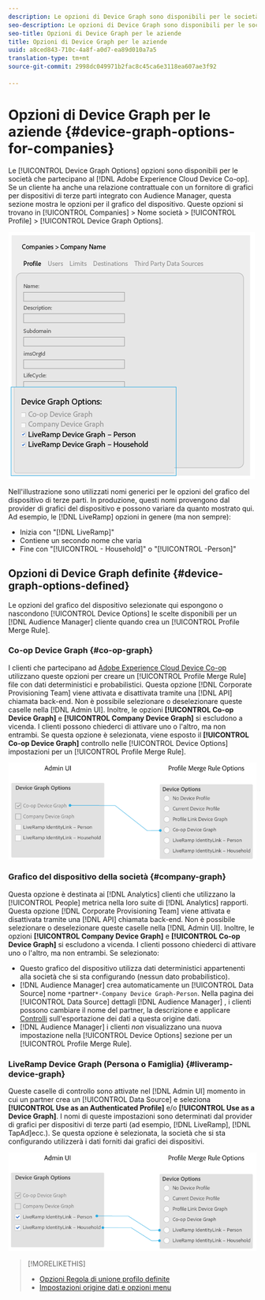 ```yaml
---
description: Le opzioni di Device Graph sono disponibili per le società che partecipano ad Adobe Experience Cloud Device Co-op. Se un cliente ha anche una relazione contrattuale con un fornitore di grafici per dispositivi di terze parti integrato con Audience Manager, questa sezione mostra le opzioni per il grafico del dispositivo. Queste opzioni si trovano in Società > Nome società > Profilo > Opzioni Device Graph.
seo-description: Le opzioni di Device Graph sono disponibili per le società che partecipano ad Adobe Experience Cloud Device Co-op. Se un cliente ha anche una relazione contrattuale con un fornitore di grafici per dispositivi di terze parti integrato con Audience Manager, questa sezione mostra le opzioni per il grafico del dispositivo. Queste opzioni si trovano in Società > Nome società > Profilo > Opzioni Device Graph.
seo-title: Opzioni di Device Graph per le aziende
title: Opzioni di Device Graph per le aziende
uuid: a8ced843-710c-4a8f-a0d7-ea89d010a7a5
translation-type: tm+mt
source-git-commit: 2998dc049971b2fac8c45ca6e3118ea607ae3f92

---
```



# Opzioni di Device Graph per le aziende {#device-graph-options-for-companies}

Le [!UICONTROL Device Graph Options] opzioni sono disponibili per le società che partecipano al [!DNL Adobe Experience Cloud Device Co-op]. Se un cliente ha anche una relazione contrattuale con un fornitore di grafici per dispositivi di terze parti integrato con Audience Manager, questa sezione mostra le opzioni per il grafico del dispositivo. Queste opzioni si trovano in [!UICONTROL Companies] &gt; Nome società &gt; [!UICONTROL Profile] &gt; [!UICONTROL Device Graph Options].

![](assets/adminUIdataSource.png)

Nell'illustrazione sono utilizzati nomi generici per le opzioni del grafico del dispositivo di terze parti. In produzione, questi nomi provengono dal provider di grafici del dispositivo e possono variare da quanto mostrato qui. Ad esempio, le [!DNL LiveRamp] opzioni in genere (ma non sempre):

* Inizia con "[!DNL LiveRamp]"
* Contiene un secondo nome che varia
* Fine con "[!UICONTROL - Household]" o "[!UICONTROL -Person]"

## Opzioni di Device Graph definite {#device-graph-options-defined}

Le opzioni del grafico del dispositivo selezionate qui espongono o nascondono [!UICONTROL Device Options] le scelte disponibili per un [!DNL Audience Manager] cliente quando crea un [!UICONTROL Profile Merge Rule].

### Co-op Device Graph {#co-op-graph}

I clienti che partecipano ad [Adobe Experience Cloud Device Co-op](https://marketing.adobe.com/resources/help/en_US/mcdc/) utilizzano queste opzioni per creare un [!UICONTROL Profile Merge Rule] file con dati [](https://marketing.adobe.com/resources/help/en_US/mcdc/mcdc-links.html)deterministici e probabilistici. Questa opzione [!DNL Corporate Provisioning Team] viene attivata e disattivata tramite una [!DNL API] chiamata back-end. Non è possibile selezionare o deselezionare queste caselle nella [!DNL Admin UI]. Inoltre, le opzioni **[!UICONTROL Co-op Device Graph]** e **[!UICONTROL Company Device Graph]** si escludono a vicenda. I clienti possono chiederci di attivare uno o l'altro, ma non entrambi. Se questa opzione è selezionata, viene esposto il **[!UICONTROL Co-op Device Graph]** controllo nelle [!UICONTROL Device Options] impostazioni per un [!UICONTROL Profile Merge Rule].

![](assets/adminUI1.png)

### Grafico del dispositivo della società {#company-graph}

Questa opzione è destinata ai [!DNL Analytics] clienti che utilizzano la [!UICONTROL People] metrica nella loro suite di [!DNL Analytics] rapporti. Questa opzione [!DNL Corporate Provisioning Team] viene attivata e disattivata tramite una [!DNL API] chiamata back-end. Non è possibile selezionare o deselezionare queste caselle nella [!DNL Admin UI]. Inoltre, le opzioni **[!UICONTROL Company Device Graph]** e **[!UICONTROL Co-op Device Graph]** si escludono a vicenda. I clienti possono chiederci di attivare uno o l'altro, ma non entrambi. Se selezionato:

* Questo grafico del dispositivo utilizza dati deterministici appartenenti alla società che si sta configurando (nessun dato probabilistico).
* [!DNL Audience Manager] crea automaticamente un [!UICONTROL Data Source] nome `*`partner`*-Company Device Graph-Person`. Nella pagina dei [!UICONTROL Data Source] dettagli [!DNL Audience Manager] , i clienti possono cambiare il nome del partner, la descrizione e applicare [Controlli](https://marketing.adobe.com/resources/help/en_US/aam/c_dec.html) sull'esportazione dei dati a questa origine dati.
* [!DNL Audience Manager] i clienti *non* visualizzano una nuova impostazione nella [!UICONTROL Device Options] sezione per un [!UICONTROL Profile Merge Rule].

### LiveRamp Device Graph (Persona o Famiglia) {#liveramp-device-graph}

Queste caselle di controllo sono attivate nel [!DNL Admin UI] momento in cui un partner crea un [!UICONTROL Data Source] e seleziona **[!UICONTROL Use as an Authenticated Profile]** e/o **[!UICONTROL Use as a Device Graph]**. I nomi di queste impostazioni sono determinati dal provider di grafici per dispositivi di terze parti (ad esempio, [!DNL LiveRamp], [!DNL TapAd]ecc.). Se questa opzione è selezionata, la società che si sta configurando utilizzerà i dati forniti dai grafici dei dispositivi.

![](assets/adminUI2.png)

>[!MORELIKETHIS]
>
>* [Opzioni Regola di unione profilo definite](https://marketing.adobe.com/resources/help/en_US/aam/merge-rule-definitions.html)
>* [Impostazioni origine dati e opzioni menu](https://marketing.adobe.com/resources/help/en_US/aam/datasource-settings-definitions.html)


